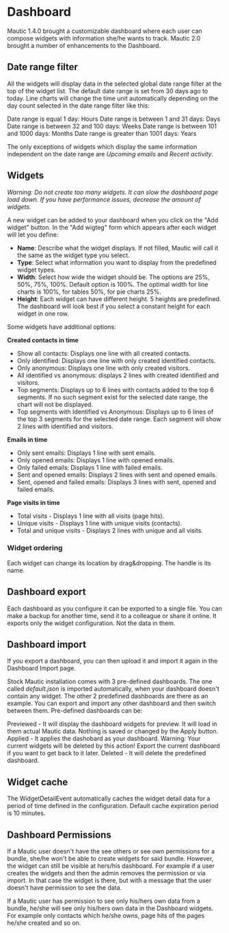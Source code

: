# Dashboard

Mautic 1.4.0 brought a customizable dashboard where each user can compose widgets with information she/he wants to track.  Mautic 2.0 brought a number of enhancements to the Dashboard.

## Date range filter

All the widgets will display data in the selected global date range filter at the top of the widget list. The default date range is set from 30 days ago to today. Line charts will change the time unit automatically depending on the day count selected in the date range filter like this:

Date range is equal 1 day: Hours
Date range is between 1 and 31 days: Days
Date range is between 32 and 100 days: Weeks
Date range is between 101 and 1000 days: Months
Date range is greater than 1001 days: Years
 
The only exceptions of widgets which display the same information independent on the date range are *Upcoming emails* and *Recent activity*.

## Widgets

*Warning: Do not create too many widgets. It can slow the dashboard page load down. If you have performance issues, decrease the amount of widgets.*

A new widget can be added to your dashboard when you click on the "Add widget" button. In the "Add wigteg" form which appears after each widget will let you define:

- **Name**: Describe what the widget displays. If not filled, Mautic will call it the same as the widget type you select.
- **Type**: Select what information you want to display from the predefined widget types.
- **Width**: Select how wide the widget should be. The options are 25%, 50%, 75%, 100%. Default option is 100%. The optimal width for line charts is 100%, for tables 50%, for pie charts 25%.
- **Height**: Each widget can have different height. 5 heights are predefined. The dashboard will look best if you select a constant height for each widget in one row.

Some widgets have additional options:

**Created contacts in time**
- Show all contacts: Displays one line with all created contacts.
- Only identified: Displays one line with only created identified contacts.
- Only anonymous: Displays one line with only created visitors.
- All identified vs anonymous: displays 2 lines with created identified and visitors.
- Top segments: Displays up to 6 lines with contacts added to the top 6 segments. If no such segment exist for the selected date range, the chart will not be displayed.
- Top segments with Identified vs Anonymous: Displays up to 6 lines of the top 3 segments for the selected date range. Each segment will show 2 lines with identified and visitors.

**Emails in time**
- Only sent emails: Displays 1 line with sent emails.
- Only opened emails: Displays 1 line with opened emails.
- Only failed emails: Displays 1 line with failed emails.
- Sent and opened emails: Displays 2 lines with sent and opened emails.
- Sent, opened and failed emails: Displays 3 lines with sent, opened and failed emails.

**Page visits in time**
- Total visits - Displays 1 line with all visits (page hits).
- Unique visits - Displays 1 line with unique visits (contacts).
- Total and unique visits - Displays 2 lines with unique and all visits.

### Widget ordering

Each widget can change its location by drag&dropping. The handle is its name.

## Dashboard export

Each dashboard as you configure it can be exported to a single file. You can make a backup for another time, send it to a colleague or share it online. It exports only the widget configuration. Not the data in them.

## Dashboard import

If you export a dashboard, you can then upload it and import it again in the Dashboard Import page.

Stock Mautic installation comes with 3 pre-defined dashboards. The one called *default.json* is imported automatically, when your dashboard doesn't contain any widget. The other 2 predefined dashboards are there as an example. You can export and import any other dashboard and then switch between them. Pre-defined dashboards can be:

Previewed - It will display the dashboard widgets for preview. It will load in them actual Mautic data. Nothing is saved or changed by the Apply button.
Applied - It applies the dashobard as your dashboard. Warning: Your current widgets will be deleted by this action! Export the current dashboard if you want to get back to it later.
Deleted - It will delete the predefined dashboard.

## Widget cache

The WidgetDetailEvent automatically caches the widget detail data for a period of time defined in the configuration. Default cache expiration period is 10 minutes.

## Dashboard Permissions

If a Mautic user doesn't have the see others or see own permissions for a bundle, she/he won't be able to create widgets for said bundle. However, the widget can still be visible at hers/his dashboard. For example if a user creates the widgets and then the admin removes the permission or via import. In that case the widget is there, but with a message that the user doesn't have permission to see the data.

If a Mautic user has permission to see only his/hers own data from a bundle, he/she will see only his/hers own data in the Dashboard widgets. For example only contacts which he/she owns, page hits of the pages he/she created and so on.
